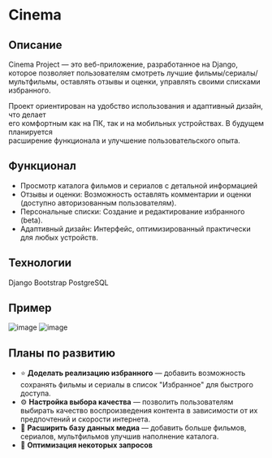 # Cinema

## Описание
Cinema Project — это веб-приложение, разработанное на Django, 
которое позволяет пользователям смотреть лучшие фильмы/сериалы/мультфильмы, 
оставлять отзывы и оценки, управлять своими списками избранного.

Проект ориентирован на удобство использования и адаптивный дизайн, что делает  
его комфортным как на ПК, так и на мобильных устройствах. В будущем планируется  
расширение функционала и улучшение пользовательского опыта.

## Функционал

+ Просмотр каталога фильмов и сериалов с детальной информацией
+ Отзывы и оценки: Возможность оставлять комментарии и оценки (доступно авторизованным пользователям).
+ Персональные списки: Создание и редактирование избранного (beta).
+ Адаптивный дизайн: Интерфейс, оптимизированный практически для любых устройств.


## Технологии

Django 
Bootstrap 
PostgreSQL

## Пример

![image](https://github.com/user-attachments/assets/7e6dfa5f-7ff5-4a92-b1b9-5e89e286019f)
![image](https://github.com/user-attachments/assets/116d5596-965c-4602-b5af-7621b4aeabfb)


## Планы по развитию

- ⭐ **Доделать реализацию избранного** — добавить возможность сохранять фильмы и сериалы в список "Избранное" для быстрого доступа.  
- ⚙ **Настройка выбора качества** — позволить пользователям выбирать качество воспроизведения контента в зависимости от их предпочтений и скорости интернета.
- 📂 **Расширить базу данных медиа** — добавить больше фильмов, сериалов, мультфильмов улучшив наполнение каталога.
- 🚀 **Оптимизация некоторых запросов**   


